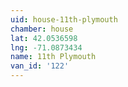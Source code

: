 ```yaml
---
uid: house-11th-plymouth
chamber: house
lat: 42.0536598
lng: -71.0873434
name: 11th Plymouth
van_id: '122'
---
```


